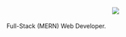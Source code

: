 <h1 align="center">
  <img src="https://readme-typing-svg.herokuapp.com?font=Boxed+Round&size=40&duration=4000&color=b5e853&center=true&vCenter=true&width=800&height=100&lines=El-Baraa+Radwan;Full-Stack+(MERN)+WEB+Developer" />
</h1>

Full-Stack (MERN) Web Developer. 
